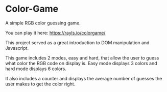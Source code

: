 # Color-Game
A simple RGB color guessing game. 

You can play it here: https://rayls.io/colorgame/

This project served as a great introduction to DOM manipulation and Javascript. 

This game includes 2 modes, easy and hard, that allow the user to guess what color the RGB code on display is. Easy mode displays 3 colors and hard mode displays 6 colors.

It also includes a counter and displays the average number of guesses the user makes to get the color right. 

